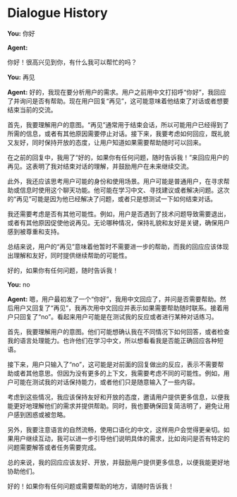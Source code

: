 # Dialogue History

**You:** 你好

**Agent:** <think>

</think>

你好！很高兴见到你，有什么我可以帮忙的吗？

**You:** 再见

**Agent:** <think>
好的，我现在要分析用户的需求。用户之前用中文打招呼“你好”，我回应了并询问是否有帮助。现在用户回复“再见”，这可能意味着他结束了对话或者想要结束当前的交流。

首先，我要理解用户的意图。“再见”通常用于结束会话，所以可能用户已经得到了所需的信息，或者有其他原因需要停止对话。接下来，我要考虑如何回应，既礼貌又友好，同时保持开放的态度，让用户知道如果需要帮助随时可以回来。

在之前的回复中，我用了“好的，如果你有任何问题，随时告诉我！”来回应用户的再见。这表明了我对结束对话的理解，并鼓励用户在未来继续交流。

此外，我还应该思考用户可能的身份和使用场景。用户可能是普通用户，在寻求帮助或信息时使用这个聊天功能。他可能在学习中文、寻找建议或者解决问题。这次的“再见”可能是因为他已经解决了问题，或者只是想测试一下如何结束对话。

我还需要考虑是否有其他可能性。例如，用户是否遇到了技术问题导致需要退出，或者有其他原因促使他说再见。无论哪种情况，保持礼貌和友好是关键，确保用户感到被尊重和支持。

总结来说，用户的“再见”意味着他暂时不需要进一步的帮助，而我的回应应该体现出理解和友好，同时提供继续帮助的可能性。
</think>

好的，如果你有任何问题，随时告诉我！

**You:** no

**Agent:** <think>
嗯，用户最初发了一个“你好”，我用中文回应了，并问是否需要帮助。然后用户又回复了“再见”，我再次用中文回应并表示如果需要帮助随时联系。接着用户只回复了“no”。看起来用户可能是在测试我的反应或者进行某种对话练习。

首先，我要理解用户的意图。他们可能想确认我在不同情况下如何回答，或者检查我的语言处理能力。也许他们在学习中文，所以想看看我是否能正确回应各种短语。

接下来，用户只输入了“no”，这可能是对前面的回复做出的反应，表示不需要帮助或者其他意思。但因为没有更多的上下文，我需要考虑不同的可能性。例如，用户可能在测试我的对话保持能力，或者他们只是随意输入了一些内容。

考虑到这些情况，我应该保持友好和开放的态度，邀请用户提供更多信息，以便我能更好地理解他们的需求并提供帮助。同时，我也要确保回复简洁明了，避免让用户感到困惑或被忽略。

另外，我要注意语言的自然流畅，使用口语化的中文，这样用户会觉得更亲切。如果用户继续互动，我可以进一步引导他们说明具体的需求，比如询问是否有特定的问题需要解答或者任务需要完成。

总的来说，我的回应应该友好、开放，并鼓励用户提供更多信息，以便我能更好地协助他们。
</think>

好的！如果你有任何问题或需要帮助的地方，请随时告诉我！

